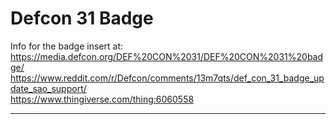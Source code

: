 # Defcon 31 Badge

Info for the badge insert at: 
    https://media.defcon.org/DEF%20CON%2031/DEF%20CON%2031%20badge/  
    https://www.reddit.com/r/Defcon/comments/13m7qts/def_con_31_badge_update_sao_support/  
    https://www.thingiverse.com/thing:6060558  

---
